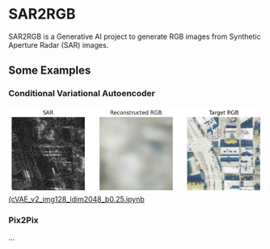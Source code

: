 # SAR2RGB

SAR2RGB is a Generative AI project to generate RGB images from Synthetic Aperture Radar (SAR) images.

## Some Examples

### Conditional Variational Autoencoder

![cVAE_1](https://github.com/canmike/sar2rgb/blob/3b152050ee07ad1278d206fff3f5de06649c924e/figures/cVAE_1.png)
[(cVAE_v2_img128_ldim2048_b0.25.ipynb](https://github.com/canmike/sar2rgb/blob/3b152050ee07ad1278d206fff3f5de06649c924e/cVAE_v2_img128_ldim2048_b0.25.ipynb)

### Pix2Pix

...
